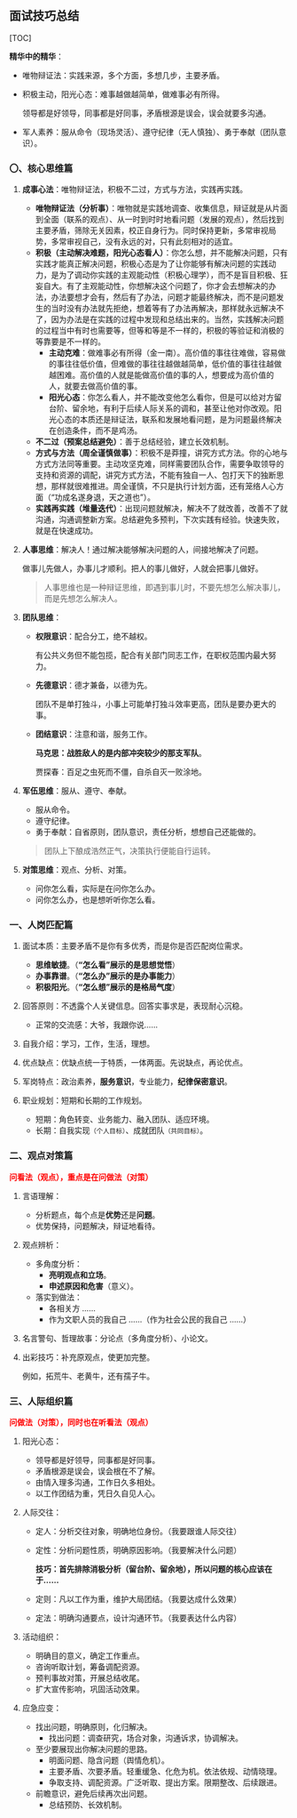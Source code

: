 ## 面试技巧总结

[TOC]

**精华中的精华**：

- 唯物辩证法：实践来源，多个方面，多想几步，主要矛盾。

- 积极主动，阳光心态：难事越做越简单，做难事必有所得。

  领导都是好领导，同事都是好同事，矛盾根源是误会，误会就要多沟通。

- 军人素养：服从命令（现场灵活）、遵守纪律（无人慎独）、勇于奉献（团队意识）。

### 〇、核心思维篇

1. **成事心法**：唯物辩证法，积极不二过，方式与方法，实践再实践。

   - **唯物辩证法（分析事）**：唯物就是实践地调查、收集信息，辩证就是从片面到全面（联系的观点）、从一时到时时地看问题（发展的观点），然后找到主要矛盾，筛除无关因素，校正自身行为。同时保持更新，多常审视局势，多常审视自己，没有永远的对，只有此刻相对的适宜。
   - **积极（主动解决难题，阳光心态看人）**：你怎么想，并不能解决问题，只有实践才能真正解决问题，积极心态是为了让你能够有解决问题的实践动力，是为了调动你实践的主观能动性（积极心理学），而不是盲目积极、狂妄自大。有了主观能动性，你想解决这个问题了，你才会去想解决的办法，办法要想才会有，然后有了办法，问题才能最终解决，而不是问题发生的当时没有办法就先拒绝，想着等有了办法再解决，那样就永远解决不了，因为办法是在实践的过程中发现和总结出来的。当然，实践解决问题的过程当中有时也需要等，但等和等是不一样的，积极的等验证和消极的等靠要是不一样的。
     - **主动克难**：做难事必有所得（金一南）。高价值的事往往难做，容易做的事往往低价值，但难做的事往往越做越简单，低价值的事往往越做越困难。高价值的人就是能做高价值的事的人，想要成为高价值的人，就要去做高价值的事。
     - **阳光心态**：你怎么看人，并不能改变他怎么看你，但是可以给对方留台阶、留余地，有利于后续人际关系的调和，甚至让他对你改观。阳光心态的本质还是辩证法，联系和发展地看问题，是为问题最终解决在创造条件，而不是鸡汤。
   - **不二过（预案总结避免）**：善于总结经验，建立长效机制。
   - **方式与方法（周全谨慎做事）**：积极不是莽撞，讲究方式方法。你的心地与方式方法同等重要。主动攻坚克难，同样需要团队合作，需要争取领导的支持和资源的调配，讲究方式方法，不能有独自一人、包打天下的独断思想，那样就很难推进。周全谨慎，不只是执行计划方面，还有笼络人心方面（“功成名遂身退，天之道也”）。
   - **实践再实践（堆量迭代）**：出现问题就解决，解决不了就改善，改善不了就沟通，沟通调整新方案。总结避免多预判，下次实践有经验。快速失败，就是在快速成功。

1. **人事思维**：解决人！通过解决能够解决问题的人，间接地解决了问题。

   做事儿先做人，办事儿才顺利。把人的事儿做好，人就会把事儿做好。

   > 人事思维也是一种辩证思维，即遇到事儿时，不要先想怎么解决事儿，而是先想怎么解决人。

1. **团队思维**：

   - **权限意识**：配合分工，绝不越权。

     有公共义务但不能包揽，配合有关部门同志工作，在职权范围内最大努力。

   - **先德意识**：德才兼备，以德为先。

     团队不是单打独斗，小事上可能单打独斗效率更高，团队是要办更大的事。

   - **团结意识**：注意和谐，服务工作。

     **马克思：战胜敌人的是内部冲突较少的那支军队**。

     贾探春：百足之虫死而不僵，自杀自灭一败涂地。

1. **军伍思维**：服从、遵守、奉献。

   - 服从命令。
   - 遵守纪律。
   - 勇于奉献：自省原则，团队意识，责任分析，想想自己还能做的。

   > 团队上下酿成浩然正气，决策执行便能自行运转。

5. **对策思维**：观点、分析、对策。
   
   - 问你怎么看，实际是在问你怎么办。
   - 问你怎么办，也是想听听你怎么看。

### 一、人岗匹配篇

1. 面试本质：主要矛盾不是你有多优秀，而是你是否匹配岗位需求。
   - **思维敏捷**。（**“怎么看”展示的是思想觉悟**）
   - **办事靠谱**。（**“怎么办”展示的是办事能力**）
   - **积极阳光**。（**“怎么想”展示的是格局气度**）
2. 回答原则：不透露个人关键信息。回答实事求是，表现耐心沉稳。
   - 正常的交流感：大爷，我跟你说……
3. 自我介绍：学习，工作，生活，理想。
4. 优点缺点：优缺点统一于特质，一体两面。先说缺点，再论优点。
5. 军岗特点：政治素养，**服务意识**，专业能力，**纪律保密意识**。
6. 职业规划：短期和长期的工作规划。

   - 短期：角色转变、业务能力、融入团队、适应环境。
   - 长期：自我实现<small>（个人目标）</small>、成就团队<small>（共同目标）</small>。

### 二、观点对策篇

<b style="color:red;">问看法（观点），重点是在问做法（对策）</b>

1. 言语理解：

   - 分析题点，每个点是**优势**还是**问题**。
   - 优势保持，问题解决，辩证地看待。

2. 观点辨析：

   - 多角度分析：
     - **亮明观点和立场**。
     - **申述原因和危害**（意义）。
   - 落实到做法：
     - 各相关方 ……
     - 作为文职人员的我自己 ……（作为社会公民的我自己 ……）

3. 名言警句、哲理故事：分论点（多角度分析）、小论文。

4. 出彩技巧：补充原观点，使更加完整。

   例如，拓荒牛、老黄牛，还有孺子牛。

### 三、人际组织篇

<b style="color:red;">问做法（对策），同时也在听看法（观点）</b>

1. 阳光心态：

   - 领导都是好领导，同事都是好同事。
   - 矛盾根源是误会，误会根在不了解。
   - 由情入理多沟通，工作日久多相处。
   - 以工作团结为重，凭日久自见人心。
   
2. 人际交往：

   - 定人：分析交往对象，明确地位身份。（我要跟谁人际交往）

   - 定性：分析问题性质，明确原因影响。（我要解决什么问题）

     **技巧：首先排除消极分析（留台阶、留余地），所以问题的核心应该在于……**

   - 定则：凡以工作为重，维护大局团结。（我要达成什么效果）

   - 定法：明确沟通要点，设计沟通环节。（我要表达什么内容）

3. 活动组织：

   - 明确目的意义，确定工作重点。
   - 咨询听取计划，筹备调配资源。
   - 预判事故对策，开展总结收尾。
   - 扩大宣传影响，巩固活动效果。

4. 应急应变：

   - 找出问题，明确原则，化归解决。
     - 找出问题：调查研究，场合对象，沟通诉求，协调解决。
   - 至少要展现出你解决问题的思路。
     - 明面问题、隐含问题（舆情危机）。
     - 主要矛盾、次要矛盾。轻重缓急、化危为机。依法依规、动情晓理。
     - 争取支持、调配资源。广泛听取、提出方案。限期整改、后续跟进。
   - 前瞻意识，避免后续再次出问题。
     - 总结预防、长效机制。
